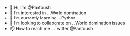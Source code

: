 - 👋 Hi, I’m @Pantoush
- 👀 I’m interested in ...World domination
- 🌱 I’m currently learning ...Python
- 💞️ I’m looking to collaborate on ...World domination issues
- 📫 How to reach me ...Twitter @Pantoush

<!---
Pantoush/Pantoush is a ✨ special ✨ repository because its `README.md` (this file) appears on your GitHub profile.
You can click the Preview link to take a look at your changes.
--->

